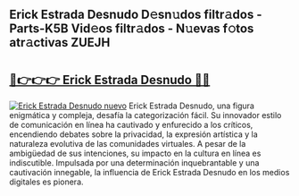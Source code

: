 ## Erick Estrada Desnudo D𝚎sn𝚞dos filtr𝚊dos - Parts-K5B Vid𝚎os filtr𝚊dos - N𝚞evas f𝚘tos atr𝚊ctivas ZUEJH

# <h2><a href="http://mb0zgf.tromn.icu/?c=Erick+Estrada+Desnudo">🔗👉👉👉 Erick Estrada Desnudo 🔗🔗</a></h2>

[![Erick Estrada Desnudo nuevo](https://i.imgur.com/pEAQMta.gif)](http://mb0zgf.tromn.icu/?c=Erick+Estrada+Desnudo)
Erick Estrada Desnudo, una figura enigmática y compleja, desafía la categorización fácil. Su innovador estilo de comunicación en línea ha cautivado y enfurecido a los críticos, encendiendo debates sobre la privacidad, la expresión artística y la naturaleza evolutiva de las comunidades virtuales. A pesar de la ambigüedad de sus intenciones, su impacto en la cultura en línea es indiscutible. Impulsada por una determinación inquebrantable y una cautivación innegable, la influencia de Erick Estrada Desnudo en los medios digitales es pionera.
